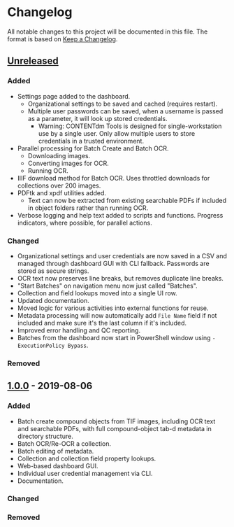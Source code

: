# Changelog
All notable changes to this project will be documented in this file. The format is based on [Keep a Changelog](https://keepachangelog.com/en/1.0.0/).

## [Unreleased]
### Added
- Settings page added to the dashboard.
  - Organizational settings to be saved and cached (requires restart).
  - Multiple user passwords can be saved, when a username is passed as a parameter, it will look up stored credentials.
    - Warning: CONTENTdm Tools is designed for single-workstation use by a single user. Only allow multiple users to store credentials in a trusted environment.
- Parallel processing for Batch Create and Batch OCR.
  - Downloading images.
  - Converting images for OCR.
  - Running OCR.
- IIIF download method for Batch OCR. Uses throttled downloads for collections over 200 images.
- PDFtk and xpdf utilities added.
  - Text can now be extracted from existing searchable PDFs if included in object folders rather than running OCR.
- Verbose logging and help text added to scripts and functions. Progress indicators, where possible, for parallel actions.
### Changed
- Organizational settings and user credentials are now saved in a CSV and managed through dashboard GUI with CLI fallback. Passwords are stored as secure strings.
- OCR text now preserves line breaks, but removes duplicate line breaks.
- "Start Batches" on navigation menu now just called "Batches".
- Collection and field lookups moved into a single UI row.
- Updated documentation.
- Moved logic for various activities into external functions for reuse.
- Metadata processing will now automatically add `File Name` field if not included and make sure it's the last column if it's included.
- Improved error handling and QC reporting.
- Batches from the dashboard now start in PowerShell window using `-ExecutionPolicy Bypass`.
### Removed

## [1.0.0](https://github.com/psu-libraries/contentdmtools/releases/tag/v1.0) - 2019-08-06
### Added
- Batch create compound objects from TIF images, including OCR text and searchable PDFs, with full compound-object tab-d metadata in directory structure.
- Batch OCR/Re-OCR a collection.
- Batch editing of metadata.
- Collection and collection field property lookups.
- Web-based dashboard GUI.
- Individual user credential management via CLI.
- Documentation.

### Changed

### Removed

[Unreleased]: https://github.com/psu-libraries/contentdmtools/compare/v1.0...HEAD
[1.0.0]: https://github.com/olivierlacan/keep-a-changelog/compare/v0.3.0...v1.0.0
[1.0.0]: https://github.com/psu-libraries/contentdmtools/releases/tag/v1.0